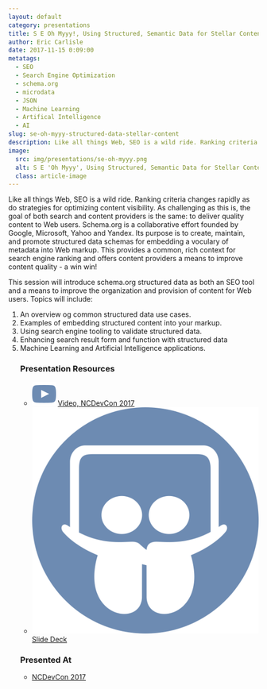 ```yaml
---
layout: default
category: presentations
title: S E Oh Myyy!, Using Structured, Semantic Data for Stellar Content
author: Eric Carlisle
date: 2017-11-15 0:09:00
metatags:
  - SEO
  - Search Engine Optimization
  - schema.org
  - microdata
  - JSON
  - Machine Learning
  - Artifical Intelligence
  - AI
slug: se-oh-myyy-structured-data-stellar-content
description: Like all things Web, SEO is a wild ride. Ranking criteria changes rapidly as do strategies for optimizing content visibility.
image:
  src: img/presentations/se-oh-myyy.png
  alt: S E 'Oh Myyy', Using Structured, Semantic Data for Stellar Content
  class: article-image
---
```


<p>
	Like all things Web, SEO is a wild ride. Ranking criteria changes rapidly as do strategies for optimizing content visibility. As challenging as this is, the goal of both search and content providers is the same: to deliver quality content to Web users. Schema.org is a collaborative effort founded by Google, Microsoft, Yahoo and Yandex. Its purpose is to create, maintain, and promote structured data schemas for embedding a voculary of metadata into Web markup. This provides a common, rich context for search engine ranking and offers content providers a means to improve content quality - a win win!
</p>
<!--more-->
<p>
	This session will introduce schema.org structured data as both an SEO tool and a means to improve the organization and provision of content for Web users. Topics will include:
</p>

<ol>
	<li>An overview og common structured data use cases.</li>
	<li>Examples of embedding structured content into your markup.</li>
	<li>Using search engine tooling to validate structured data.</li>
	<li>Enhancing search result form and function with structured data</li>
	<li>Machine Learning and Artificial Intelligence applications.</li>


<h3>Presentation Resources</h3>
<ul class="presentation-resource-list">
	<li>
		<img src="/img/global/youtube-icon.svg" alt="Youtube Icon" />
		<a href="https://www.youtube.com/watch?v=goXaybdEHuI">
			Video, NCDevCon 2017
		</a>
	</li>
	<li>
		<img src="/img/global/slideshare-icon.svg" alt="slideshare-icon">
		<a href="http://www.ericcarlisle.com/seo-my">
			Slide Deck
		</a>
	</li>
</ul>

<h3>Presented At</h3>
<ul class="presentation-resource-list">
	<li>
		<a href="http://www.ncdevcon.com/post.cfm/ncdevcon-2017-session-s-e--oh-myyy----using-structured--semantic-data-for-stellar-content">NCDevCon 2017</a>
	</li>
</ul>
